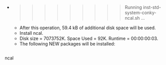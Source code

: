 * >>>>>>>>> Running inst-std-system-conky-ncal.sh ...
  * After this operation, 59.4 kB of additional disk space will be used.
  * Install ncal.
  * Disk size = 7073752K. Space Used = 92K. Runtime = 00:00:00:03.
  * The following NEW packages will be installed:
  ```bash
ncal
  ```
